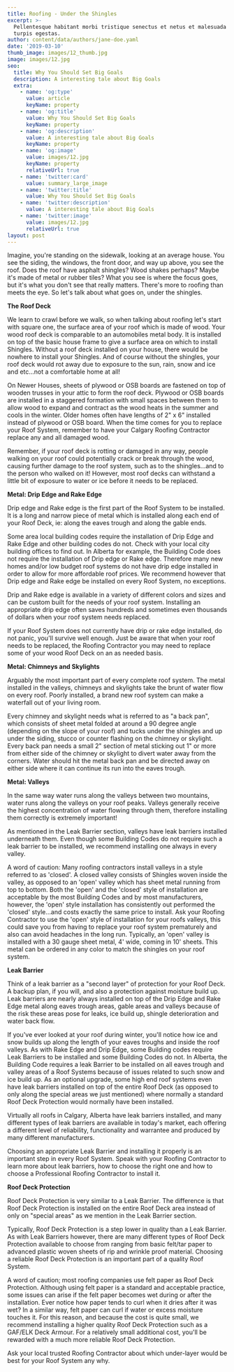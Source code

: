 ```yaml
---
title: Roofing - Under the Shingles
excerpt: >-
  Pellentesque habitant morbi tristique senectus et netus et malesuada fames ac
  turpis egestas.
author: content/data/authors/jane-doe.yaml
date: '2019-03-10'
thumb_image: images/12_thumb.jpg
image: images/12.jpg
seo:
  title: Why You Should Set Big Goals
  description: A interesting tale about Big Goals
  extra:
    - name: 'og:type'
      value: article
      keyName: property
    - name: 'og:title'
      value: Why You Should Set Big Goals
      keyName: property
    - name: 'og:description'
      value: A interesting tale about Big Goals
      keyName: property
    - name: 'og:image'
      value: images/12.jpg
      keyName: property
      relativeUrl: true
    - name: 'twitter:card'
      value: summary_large_image
    - name: 'twitter:title'
      value: Why You Should Set Big Goals
    - name: 'twitter:description'
      value: A interesting tale about Big Goals
    - name: 'twitter:image'
      value: images/12.jpg
      relativeUrl: true
layout: post
---
```

Imagine, you're standing on the sidewalk, looking at an average house. You see the siding, the windows, the front door, and way up above, you see the roof. Does the roof have asphalt shingles? Wood shakes perhaps? Maybe it's made of metal or rubber tiles? What you see is where the focus goes, but it's what you don't see that really matters. There's more to roofing than meets the eye. So let's talk about what goes on, under the shingles.

**The Roof Deck**

We learn to crawl before we walk, so when talking about roofing let's start with square one, the surface area of your roof which is made of wood. Your wood roof deck is comparable to an automobiles metal body. It is installed on top of the basic house frame to give a surface area on which to install Shingles. Without a roof deck installed on your house, there would be nowhere to install your Shingles. And of course without the shingles, your roof deck would rot away due to exposure to the sun, rain, snow and ice and etc...not a comfortable home at all!

On Newer Houses, sheets of plywood or OSB boards are fastened on top of wooden trusses in your attic to form the roof deck. Plywood or OSB boards are installed in a staggered formation with small spaces between them to allow wood to expand and contract as the wood heats in the summer and cools in the winter. Older homes often have lengths of 2" x 6" installed instead of plywood or OSB board. When the time comes for you to replace your Roof System, remember to have your Calgary Roofing Contractor replace any and all damaged wood.

Remember, if your roof deck is rotting or damaged in any way, people walking on your roof could potentially crack or break through the wood, causing further damage to the roof system, such as to the shingles...and to the person who walked on it! However, most roof decks can withstand a little bit of exposure to water or ice before it needs to be replaced.

**Metal: Drip Edge and Rake Edge**

Drip edge and Rake edge is the first part of the Roof System to be installed. It is a long and narrow piece of metal which is installed along each end of your Roof Deck, ie: along the eaves trough and along the gable ends.

Some area local building codes require the installation of Drip Edge and Rake Edge and other building codes do not. Check with your local city building offices to find out. In Alberta for example, the Building Code does not require the installation of Drip edge or Rake edge. Therefore many new homes and/or low budget roof systems do not have drip edge installed in order to allow for more affordable roof prices. We recommend however that Drip edge and Rake edge be installed on every Roof System, no exceptions.

Drip and Rake edge is available in a variety of different colors and sizes and can be custom built for the needs of your roof system. Installing an appropriate drip edge often saves hundreds and sometimes even thousands of dollars when your roof system needs replaced.

If your Roof System does not currently have drip or rake edge installed, do not panic, you'll survive well enough. Just be aware that when your roof needs to be replaced, the Roofing Contractor you may need to replace some of your wood Roof Deck on an as needed basis.

**Metal: Chimneys and Skylights**

Arguably the most important part of every complete roof system. The metal installed in the valleys, chimneys and skylights take the brunt of water flow on every roof. Poorly installed, a brand new roof system can make a waterfall out of your living room.

Every chimney and skylight needs what is referred to as "a back pan", which consists of sheet metal folded at around a 90 degree angle (depending on the slope of your roof) and tucks under the shingles and up under the siding, stucco or counter flashing on the chimney or skylight. Every back pan needs a small 2" section of metal sticking out 1" or more from either side of the chimney or skylight to divert water away from the corners. Water should hit the metal back pan and be directed away on either side where it can continue its run into the eaves trough.

**Metal: Valleys**

In the same way water runs along the valleys between two mountains, water runs along the valleys on your roof peaks. Valleys generally receive the highest concentration of water flowing through them, therefore installing them correctly is extremely important!

As mentioned in the Leak Barrier section, valleys have leak barriers installed underneath them. Even though some Building Codes do not require such a leak barrier to be installed, we recommend installing one always in every valley.

A word of caution: Many roofing contractors install valleys in a style referred to as 'closed'. A closed valley consists of Shingles woven inside the valley, as opposed to an 'open' valley which has sheet metal running from top to bottom. Both the 'open' and the 'closed' style of installation are acceptable by the most Building Codes and by most manufacturers, however, the 'open' style installation has consistently out performed the 'closed' style...and costs exactly the same price to install. Ask your Roofing Contractor to use the 'open' style of installation for your roofs valleys, this could save you from having to replace your roof system prematurely and also can avoid headaches in the long run. Typically, an 'open' valley is installed with a 30 gauge sheet metal, 4' wide, coming in 10' sheets. This metal can be ordered in any color to match the shingles on your roof system.

**Leak Barrier**

Think of a leak barrier as a "second layer" of protection for your Roof Deck. A backup plan, if you will, and also a protection against moisture build up. Leak barriers are nearly always installed on top of the Drip Edge and Rake Edge metal along eaves trough areas, gable areas and valleys because of the risk these areas pose for leaks, ice build up, shingle deterioration and water back flow.

If you've ever looked at your roof during winter, you'll notice how ice and snow builds up along the length of your eaves troughs and inside the roof valleys. As with Rake Edge and Drip Edge, some Building codes require Leak Barriers to be installed and some Building Codes do not. In Alberta, the Building Code requires a leak Barrier to be installed on all eaves trough and valley areas of a Roof Systems because of issues related to such snow and ice build up. As an optional upgrade, some high end roof systems even have leak barriers installed on top of the entire Roof Deck (as opposed to only along the special areas we just mentioned) where normally a standard Roof Deck Protection would normally have been installed.

Virtually all roofs in Calgary, Alberta have leak barriers installed, and many different types of leak barriers are available in today's market, each offering a different level of reliability, functionality and warrantee and produced by many different manufacturers.

Choosing an appropriate Leak Barrier and installing it properly is an important step in every Roof System. Speak with your Roofing Contractor to learn more about leak barriers, how to choose the right one and how to choose a Professional Roofing Contractor to install it.

**Roof Deck Protection**

Roof Deck Protection is very similar to a Leak Barrier. The difference is that Roof Deck Protection is installed on the entire Roof Deck area instead of only on "special areas" as we mention in the Leak Barrier section.

Typically, Roof Deck Protection is a step lower in quality than a Leak Barrier. As with Leak Barriers however, there are many different types of Roof Deck Protection available to choose from ranging from basic felt/tar paper to advanced plastic woven sheets of rip and wrinkle proof material. Choosing a reliable Roof Deck Protection is an important part of a quality Roof System.

A word of caution; most roofing companies use felt paper as Roof Deck Protection. Although using felt paper is a standard and acceptable practice, some issues can arise if the felt paper becomes wet during or after the installation. Ever notice how paper tends to curl when it dries after it was wet? In a similar way, felt paper can curl if water or excess moisture touches it. For this reason, and because the cost is quite small, we recommend installing a higher quality Roof Deck Protection such as a GAF/ELK Deck Armour. For a relatively small additional cost, you'll be rewarded with a much more reliable Roof Deck Protection.

Ask your local trusted Roofing Contractor about which under-layer would be best for your Roof System any why.
